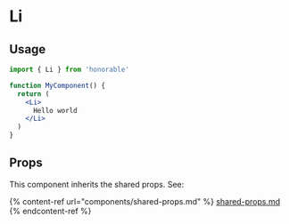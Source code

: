 # Li

## Usage

```jsx
import { Li } from 'honorable'

function MyComponent() {
  return (
    <Li>
      Hello world
    </Li>
  )
}
```

## Props

This component inherits the shared props. See:

{% content-ref url="components/shared-props.md" %}
[shared-props.md](components/shared-props.md)
{% endcontent-ref %}

